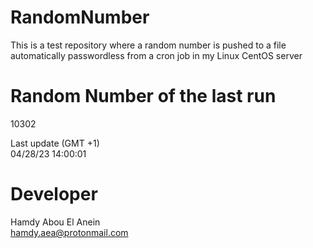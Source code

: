 # RandomNumber    
This is a test repository where a random number is pushed to a file automatically passwordless from a cron job in my Linux CentOS server    
# Random Number of the last run   
10302
      
Last update (GMT +1)    
04/28/23 14:00:01
# Developer    
Hamdy Abou El Anein   
hamdy.aea@protonmail.com
